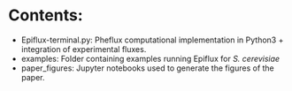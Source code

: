 # Contents:
- Epiflux-terminal.py: Pheflux computational implementation in Python3 + integration of experimental fluxes.
- examples: Folder containing examples running Epiflux for *S. cerevisiae*
- paper_figures: Jupyter notebooks used to generate the figures of the paper.
